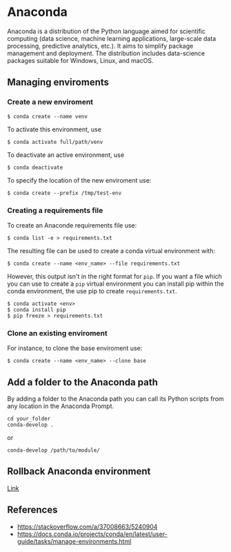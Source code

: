 # Anaconda

Anaconda is a distribution of the Python language aimed for scientific computing (data science, machine learning applications, large-scale data processing, predictive analytics, etc.). It aims to simplify package management and deployment. The distribution includes data-science packages suitable for Windows, Linux, and macOS.

## Managing enviroments

### Create a new enviroment

```
$ conda create --name venv
```

To activate this environment, use
```
$ conda activate full/path/venv
```

To deactivate an active environment, use
```
$ conda deactivate
```

To specify the location of the new enviroment use:
```
$ conda create --prefix /tmp/test-env
```

### Creating a requirements file

To create an Anaconde requirements file use:
```
$ conda list -e > requirements.txt
```

The resulting file can be used to create a conda virtual environment with:
```
$ conda create --name <env_name> --file requirements.txt
```

However, this output isn't in the right format for `pip`. If you want a file which you can use to create a `pip` virtual environment you can install pip within the conda environment, the use pip to create `requirements.txt`.

```
$ conda activate <env>
$ conda install pip
$ pip freeze > requirements.txt
```

### Clone an existing enviroment

For instance, to clone the base enviroment use:
```
$ conda create --name <env_name> --clone base
```

## Add a folder to the Anaconda path

By adding a folder to the Anaconda path you can call its Python scripts from any location in the Anaconda Prompt. 

```
cd your_folder
conda-develop .
```

or 

```
conda-develop /path/to/module/
```

## Rollback Anaconda environment

[Link](../data-analysis/rollback-anaconda.md)

## References
- https://stackoverflow.com/a/37008663/5240904
- https://docs.conda.io/projects/conda/en/latest/user-guide/tasks/manage-environments.html
